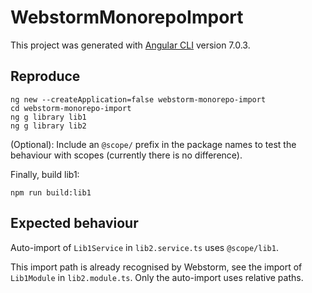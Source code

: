 # WebstormMonorepoImport

This project was generated with [Angular CLI](https://github.com/angular/angular-cli) version 7.0.3.

## Reproduce

```
ng new --createApplication=false webstorm-monorepo-import
cd webstorm-monorepo-import
ng g library lib1
ng g library lib2
```

(Optional): Include an `@scope/` prefix in the package names to test the behaviour with scopes (currently there is no difference).

Finally, build lib1:

```
npm run build:lib1
```

## Expected behaviour

Auto-import of `Lib1Service` in `lib2.service.ts` uses `@scope/lib1`.

This import path is already recognised by Webstorm, see the import of `Lib1Module` in `lib2.module.ts`.
Only the auto-import uses relative paths.
